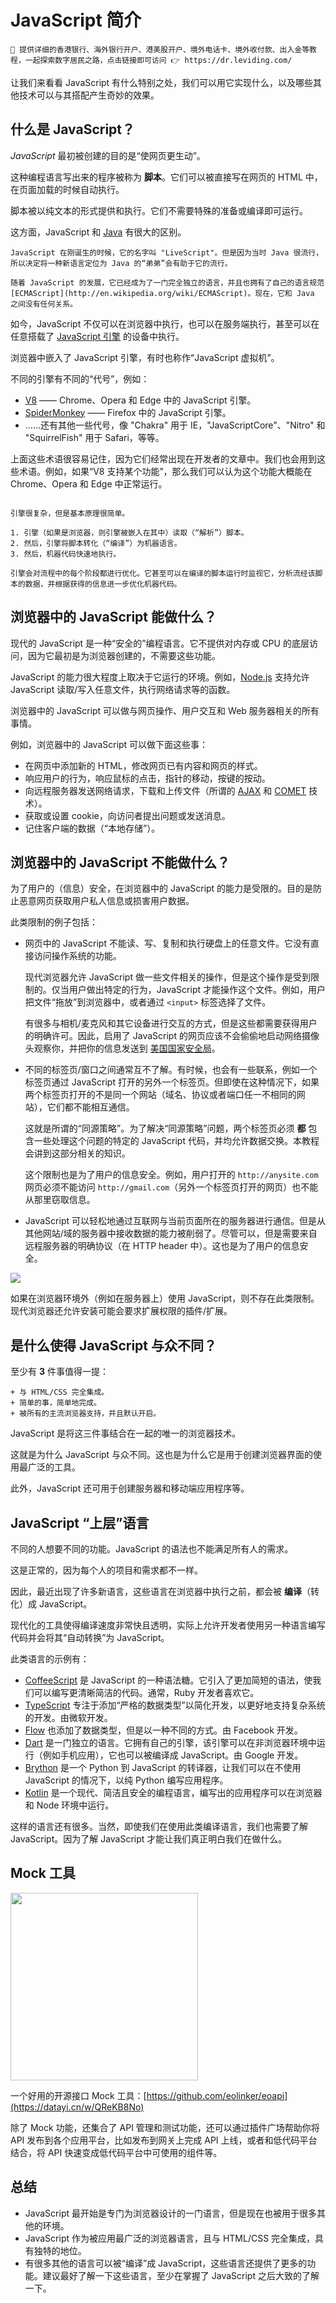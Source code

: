 # JavaScript 简介

```smart header="我们新推出了「数字居民社区」"
📢 提供详细的香港银行、海外银行开户、港美股开户、境外电话卡、境外收付款、出入金等教程，一起探索数字居民之路，点击链接即可访问 👉 https://dr.leviding.com/
```


让我们来看看 JavaScript 有什么特别之处，我们可以用它实现什么，以及哪些其他技术可以与其搭配产生奇妙的效果。

## 什么是 JavaScript？

*JavaScript* 最初被创建的目的是“使网页更生动”。

这种编程语言写出来的程序被称为 **脚本**。它们可以被直接写在网页的 HTML 中，在页面加载的时候自动执行。

脚本被以纯文本的形式提供和执行。它们不需要特殊的准备或编译即可运行。

这方面，JavaScript 和 [Java](https://en.wikipedia.org/wiki/Java_(programming_language)) 有很大的区别。

```smart header="为什么叫 <u>Java</u>Script？"
JavaScript 在刚诞生的时候，它的名字叫 "LiveScript"。但是因为当时 Java 很流行，所以决定将一种新语言定位为 Java 的“弟弟”会有助于它的流行。

随着 JavaScript 的发展，它已经成为了一门完全独立的语言，并且也拥有了自己的语言规范 [ECMAScript](http://en.wikipedia.org/wiki/ECMAScript)。现在，它和 Java 之间没有任何关系。
```

如今，JavaScript 不仅可以在浏览器中执行，也可以在服务端执行，甚至可以在任意搭载了 [JavaScript 引擎](https://en.wikipedia.org/wiki/JavaScript_engine) 的设备中执行。

浏览器中嵌入了 JavaScript 引擎，有时也称作“JavaScript 虚拟机”。

不同的引擎有不同的“代号”，例如：

- [V8](https://en.wikipedia.org/wiki/V8_(JavaScript_engine)) —— Chrome、Opera 和 Edge 中的 JavaScript 引擎。
- [SpiderMonkey](https://en.wikipedia.org/wiki/SpiderMonkey) —— Firefox 中的 JavaScript 引擎。
- ……还有其他一些代号，像 "Chakra" 用于 IE，"JavaScriptCore"、"Nitro" 和 "SquirrelFish" 用于 Safari，等等。

上面这些术语很容易记住，因为它们经常出现在开发者的文章中。我们也会用到这些术语。例如，如果“V8 支持某个功能”，那么我们可以认为这个功能大概能在 Chrome、Opera 和 Edge 中正常运行。

```smart header="引擎是如何工作的？"

引擎很复杂，但是基本原理很简单。

1. 引擎（如果是浏览器，则引擎被嵌入在其中）读取（“解析”）脚本。
2. 然后，引擎将脚本转化（“编译”）为机器语言。
3. 然后，机器代码快速地执行。

引擎会对流程中的每个阶段都进行优化。它甚至可以在编译的脚本运行时监视它，分析流经该脚本的数据，并根据获得的信息进一步优化机器代码。
```

## 浏览器中的 JavaScript 能做什么？

现代的 JavaScript 是一种“安全的”编程语言。它不提供对内存或 CPU 的底层访问，因为它最初是为浏览器创建的，不需要这些功能。

JavaScript 的能力很大程度上取决于它运行的环境。例如，[Node.js](https://wikipedia.org/wiki/Node.js) 支持允许 JavaScript 读取/写入任意文件，执行网络请求等的函数。

浏览器中的 JavaScript 可以做与网页操作、用户交互和 Web 服务器相关的所有事情。

例如，浏览器中的 JavaScript 可以做下面这些事：

- 在网页中添加新的 HTML，修改网页已有内容和网页的样式。
- 响应用户的行为，响应鼠标的点击，指针的移动，按键的按动。
- 向远程服务器发送网络请求，下载和上传文件（所谓的 [AJAX](https://en.wikipedia.org/wiki/Ajax_(programming)) 和 [COMET](https://en.wikipedia.org/wiki/Comet_(programming)) 技术）。
- 获取或设置 cookie，向访问者提出问题或发送消息。
- 记住客户端的数据（“本地存储”）。

## 浏览器中的 JavaScript 不能做什么？

为了用户的（信息）安全，在浏览器中的 JavaScript 的能力是受限的。目的是防止恶意网页获取用户私人信息或损害用户数据。

此类限制的例子包括：

- 网页中的 JavaScript 不能读、写、复制和执行硬盘上的任意文件。它没有直接访问操作系统的功能。

  现代浏览器允许 JavaScript 做一些文件相关的操作，但是这个操作是受到限制的。仅当用户做出特定的行为，JavaScript 才能操作这个文件。例如，用户把文件“拖放”到浏览器中，或者通过 `<input>` 标签选择了文件。

  有很多与相机/麦克风和其它设备进行交互的方式，但是这些都需要获得用户的明确许可。因此，启用了 JavaScript 的网页应该不会偷偷地启动网络摄像头观察你，并把你的信息发送到 [美国国家安全局](https://en.wikipedia.org/wiki/National_Security_Agency)。
- 不同的标签页/窗口之间通常互不了解。有时候，也会有一些联系，例如一个标签页通过 JavaScript 打开的另外一个标签页。但即使在这种情况下，如果两个标签页打开的不是同一个网站（域名、协议或者端口任一不相同的网站），它们都不能相互通信。

  这就是所谓的“同源策略”。为了解决“同源策略”问题，两个标签页必须 **都** 包含一些处理这个问题的特定的 JavaScript 代码，并均允许数据交换。本教程会讲到这部分相关的知识。

  这个限制也是为了用户的信息安全。例如，用户打开的 `http://anysite.com` 网页必须不能访问 `http://gmail.com`（另外一个标签页打开的网页）也不能从那里窃取信息。
- JavaScript 可以轻松地通过互联网与当前页面所在的服务器进行通信。但是从其他网站/域的服务器中接收数据的能力被削弱了。尽管可以，但是需要来自远程服务器的明确协议（在 HTTP header 中）。这也是为了用户的信息安全。

![](limitations.svg)

如果在浏览器环境外（例如在服务器上）使用 JavaScript，则不存在此类限制。现代浏览器还允许安装可能会要求扩展权限的插件/扩展。

## 是什么使得 JavaScript 与众不同？

至少有 **3** 件事值得一提：

```compare
+ 与 HTML/CSS 完全集成。
+ 简单的事，简单地完成。
+ 被所有的主流浏览器支持，并且默认开启。
```
JavaScript 是将这三件事结合在一起的唯一的浏览器技术。

这就是为什么 JavaScript 与众不同。这也是为什么它是用于创建浏览器界面的使用最广泛的工具。

此外，JavaScript 还可用于创建服务器和移动端应用程序等。

## JavaScript “上层”语言

不同的人想要不同的功能。JavaScript 的语法也不能满足所有人的需求。

这是正常的，因为每个人的项目和需求都不一样。

因此，最近出现了许多新语言，这些语言在浏览器中执行之前，都会被 **编译**（转化）成 JavaScript。

现代化的工具使得编译速度非常快且透明，实际上允许开发者使用另一种语言编写代码并会将其“自动转换”为 JavaScript。

此类语言的示例有：

- [CoffeeScript](https://coffeescript.org/) 是 JavaScript 的一种语法糖。它引入了更加简短的语法，使我们可以编写更清晰简洁的代码。通常，Ruby 开发者喜欢它。
- [TypeScript](https://www.typescriptlang.org/) 专注于添加“严格的数据类型”以简化开发，以更好地支持复杂系统的开发。由微软开发。
- [Flow](https://flow.org/) 也添加了数据类型，但是以一种不同的方式。由 Facebook 开发。
- [Dart](https://www.dartlang.org/) 是一门独立的语言。它拥有自己的引擎，该引擎可以在非浏览器环境中运行（例如手机应用），它也可以被编译成 JavaScript。由 Google 开发。
- [Brython](https://brython.info/) 是一个 Python 到 JavaScript 的转译器，让我们可以在不使用 JavaScript 的情况下，以纯 Python 编写应用程序。
- [Kotlin](https://kotlinlang.org/docs/reference/js-overview.html) 是一个现代、简洁且安全的编程语言，编写出的应用程序可以在浏览器和 Node 环境中运行。

这样的语言还有很多。当然，即使我们在使用此类编译语言，我们也需要了解 JavaScript。因为了解 JavaScript 才能让我们真正明白我们在做什么。

## Mock 工具

<a href="https://datayi.cn/w/QReKB8No" target="_blank"><img src="https://user-images.githubusercontent.com/26959437/189130319-846e1e33-3b47-4cbc-8fe1-0fa87db5362f.svg" width="300px;" target="_blank"/></a>

一个好用的开源接口 Mock 工具：[https://github.com/eolinker/eoapi](https://datayi.cn/w/QReKB8No)

除了 Mock 功能，还集合了 API 管理和测试功能，还可以通过插件广场帮助你将 API 发布到各个应用平台，比如发布到网关上完成 API 上线，或者和低代码平台结合，将 API 快速变成低代码平台中可使用的组件等。

## 总结

- JavaScript 最开始是专门为浏览器设计的一门语言，但是现在也被用于很多其他的环境。
- JavaScript 作为被应用最广泛的浏览器语言，且与 HTML/CSS 完全集成，具有独特的地位。
- 有很多其他的语言可以被“编译”成 JavaScript，这些语言还提供了更多的功能。建议最好了解一下这些语言，至少在掌握了 JavaScript 之后大致的了解一下。

